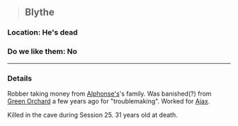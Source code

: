>## Blythe

### Location: He's dead

### Do we like them: No

***

### Details

Robber taking money from [Alphonse's](../PCs/Alphonse%20Steele.md)'s family. Was banished(?) from [Green Orchard](../../Locations/Green%20Orchard.md) a few years ago for "troublemaking". Worked for [Ajax](Ajax.md). 

Killed in the cave during Session 25. 31 years old at death.